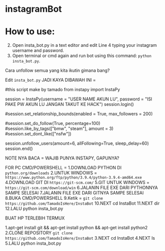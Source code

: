# instagramBot

# How to use:
2. Open insta_bot.py in a text editor and edit Line 4 typing your instagram username and password.
3. Open terminal or cmd again and run bot using this command: ```python insta_bot.py```.


Cara unfollow semua yang kita ikutin gimana bang?

Edit ```insta_bot.py``` 
JADI KAYA DIBAWAH INI =

#this script make by tamado
from instapy import InstaPy

session = InstaPy(username = "USER NAME AKUN LU", password = "ISI PAKE PW AKUN LU JANGAN TAKUT KE HACK")
session.login()

#session.set_relationship_bounds(enabled = True, max_followers = 200)

#session.set_do_follow(True, percentage=100)
#session.like_by_tags(["bmw", "steam"], amount = 3)
#session.set_dont_like(["nsfw"])

session.unfollow_users(amount=6, allFollowing=True, sleep_delay=60)
session.end()



NOTE NYA BACA = WAJIB PUNYA INSTAPY, GAPUNYA?

FOR PC CMD/POWERSHELL =
1.DOWNLOAD PYTHON DI ```python.org/downloads```
2.UNTUK WINDOWS =   ```https://www.python.org/ftp/python/3.9.4/python-3.9.4-amd64.exe```
4.DOWNLOAD GIT DI ```https://git-scm.com/```
5.GIT UNTUK WINDOWS = ```https://git-scm.com/download/win```
6.JALANIN FILE EXE DARI PYTHONNYA SAMPE SELESAI
7.JALANIN FILE EXE DARI GITNYA SAMPE SELESAI
8.BUKA CMD/POWERSHELL
9.Ketik = ```git clone https://github.com/TamadoIsHere/InstaBot```
10.NEXT cd InstaBot
11.NEXT dir
12.LALU python insta_bot.py






BUAT HP
TERLEBIH TERMUX

1.apt-get install git && apt-get install python && apt-get install python2
2.CLONE REPOSITORY ```git clone https://github.com/TamadoIsHere/InstaBot```
3.NEXT cd InstaBot
4.NEXT ls
5.LALU python insta_bot.py
